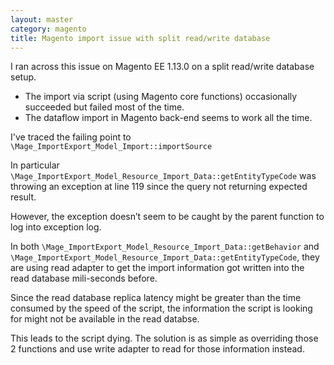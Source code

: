 ```yaml
---
layout: master
category: magento
title: Magento import issue with split read/write database
---
```


I ran across this issue on Magento EE 1.13.0 on a split read/write database setup.

* The import via script (using Magento core functions) occasionally succeeded but failed most of the time.
* The dataflow import in Magento back-end seems to work all the time.

I've traced the failing point to `\Mage_ImportExport_Model_Import::importSource`

In particular `\Mage_ImportExport_Model_Resource_Import_Data::getEntityTypeCode` was throwing an exception at line 119 
since the query not returning expected result. 

However, the exception doesn’t seem to be caught by the parent function to log into exception log.

In both `\Mage_ImportExport_Model_Resource_Import_Data::getBehavior` 
and `\Mage_ImportExport_Model_Resource_Import_Data::getEntityTypeCode`, 
they are using read adapter to get the import information got written into the read database mili-seconds before.

Since the read database replica latency might be greater than the time consumed by the speed of the script, 
the information the script is looking for might not be available in the read databse.

This leads to the script dying. The solution is as simple as overriding those 2 functions and 
use write adapter to read for those information instead.